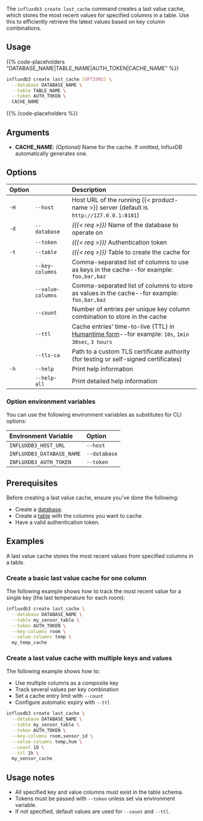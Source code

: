 The `influxdb3 create last_cache` command creates a last value cache, which stores the most recent values for specified columns in a table. Use this to efficiently retrieve the latest values based on key column combinations.

## Usage

{{% code-placeholders "DATABASE_NAME|TABLE_NAME|AUTH_TOKEN|CACHE_NAME" %}}

<!--pytest.mark.skip-->

```bash
influxdb3 create last_cache [OPTIONS] \
  --database DATABASE_NAME \
  --table TABLE_NAME \
  --token AUTH_TOKEN \
  CACHE_NAME
```
{{% /code-placeholders %}}

## Arguments

- **CACHE_NAME**: _(Optional)_ Name for the cache. If omitted, InfluxDB automatically generates one.

## Options

| Option |                   | Description                                                                                                                                                           |
| :----- | :---------------- | :-------------------------------------------------------------------------------------------------------------------------------------------------------------------- |
| `-H`   | `--host`          | Host URL of the running {{< product-name >}} server (default is `http://127.0.0.1:8181`)                                                                              |
| `-d`   | `--database`      | _({{< req >}})_ Name of the database to operate on                                                                                                                    |
|        | `--token`         | _({{< req >}})_ Authentication token                                                                                                                                  |
| `-t`   | `--table`         | _({{< req >}})_ Table to create the cache for                                                                                                                         |
|        | `--key-columns`   | Comma-separated list of columns to use as keys in the cache--for example: `foo,bar,baz`                                                                               |
|        | `--value-columns` | Comma-separated list of columns to store as values in the cache--for example: `foo,bar,baz`                                                                           |
|        | `--count`         | Number of entries per unique key column combination to store in the cache                                                                                             |
|        | `--ttl`           | Cache entries' time-to-live (TTL) in [Humantime form](https://docs.rs/humantime/latest/humantime/fn.parse_duration.html)--for example: `10s`, `1min 30sec`, `3 hours` |
|        | `--tls-ca`        | Path to a custom TLS certificate authority (for testing or self-signed certificates)                                                                                  |
| `-h`   | `--help`          | Print help information                                                                                                                                                |
|        | `--help-all`      | Print detailed help information                                                                                                                                       |

### Option environment variables

You can use the following environment variables as substitutes for CLI options:

| Environment Variable      | Option       |
| :------------------------ | :----------- |
| `INFLUXDB3_HOST_URL`      | `--host`     |
| `INFLUXDB3_DATABASE_NAME` | `--database` |
| `INFLUXDB3_AUTH_TOKEN`    | `--token`    |

## Prerequisites

Before creating a last value cache, ensure you’ve done the following:

- Create a [database](/influxdb3/version/reference/cli/influxdb3/create/database/).
- Create a [table](/influxdb3/version/reference/cli/influxdb3/create/table/) with the columns you want to cache.
- Have a valid authentication token.

## Examples

A last value cache stores the most recent values from specified columns in a table.

### Create a basic last value cache for one column

The following example shows how to track the most recent value for a single key (the last temperature for each room):

<!--pytest.mark.skip-->

```bash
influxdb3 create last_cache \
  --database DATABASE_NAME \
  --table my_sensor_table \
  --token AUTH_TOKEN \
  --key-columns room \
  --value-columns temp \
  my_temp_cache
```

### Create a last value cache with multiple keys and values

The following example shows how to:

- Use multiple columns as a composite key
- Track several values per key combination
- Set a cache entry limit with `--count`
- Configure automatic expiry with `--ttl`

<!--pytest.mark.skip-->

```bash
influxdb3 create last_cache \
  --database DATABASE_NAME \
  --table my_sensor_table \
  --token AUTH_TOKEN \
  --key-columns room,sensor_id \
  --value-columns temp,hum \
  --count 10 \
  --ttl 1h \
  my_sensor_cache
```

## Usage notes 

- All specified key and value columns must exist in the table schema.
- Tokens must be passed with `--token` unless set via environment variable.
- If not specified, default values are used for `--count` and `--ttl`.